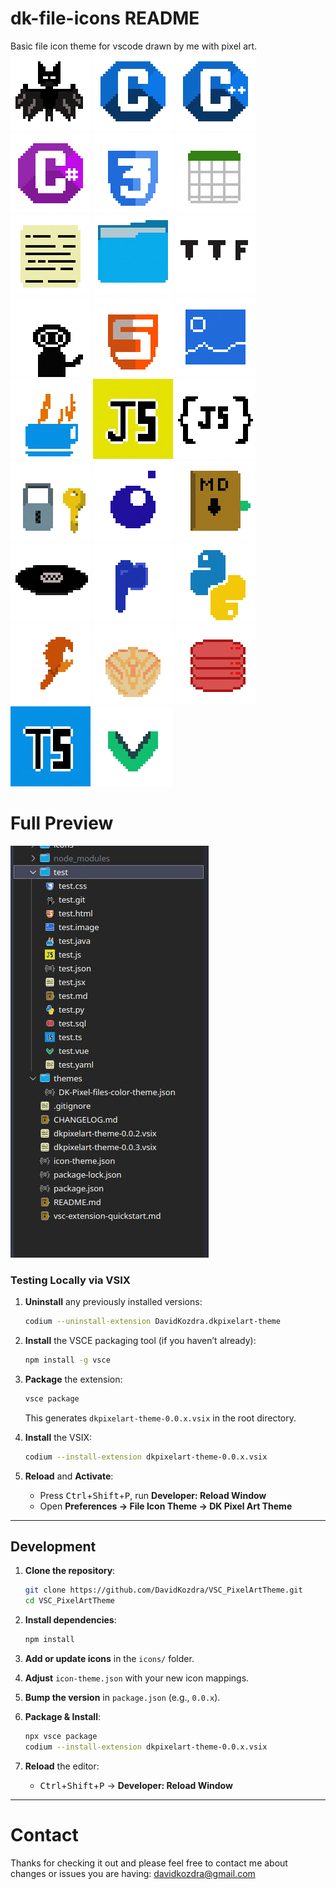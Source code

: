 # dk-file-icons README


Basic file icon theme for vscode drawn by me with pixel art. 
![alt text](icons/bat.png) ![alt text](icons/c.png) ![alt text](icons/cpp.png) ![alt text](icons/csharp.png) ![alt text](icons/css.png) ![alt text](icons/csv.png) ![alt text](icons/file.png) ![alt text](icons/folder.png) ![alt text](icons/font.png) ![alt text](icons/git.png) ![alt text](icons/html.png) ![alt text](icons/Image.png) ![alt text](icons/Java.png) ![alt text](icons/JavaScript.png) ![alt text](icons/json.png) ![alt text](icons/key.png)  ![alt text](icons/lua.png) ![alt text](icons/markdown.png) ![alt text](icons/music.png) ![alt text](icons/php.png) ![alt text](icons/Python.png) ![alt text](icons/rust.png) ![alt text](icons/shell.png) ![alt text](icons/sql.png) ![alt text](icons/TypeScript.png) ![alt text](icons/Vue.png)


# Full Preview 

![alt text](image.png)



### Testing Locally via VSIX

1. **Uninstall** any previously installed versions:

   ```bash
   codium --uninstall-extension DavidKozdra.dkpixelart-theme
   ```
2. **Install** the VSCE packaging tool (if you haven’t already):

   ```bash
   npm install -g vsce
   ```
3. **Package** the extension:

   ```bash
   vsce package
   ```

   This generates `dkpixelart-theme-0.0.x.vsix` in the root directory.
4. **Install** the VSIX:

   ```bash
   codium --install-extension dkpixelart-theme-0.0.x.vsix
   ```
5. **Reload** and **Activate**:

   * Press <kbd>Ctrl</kbd>+<kbd>Shift</kbd>+<kbd>P</kbd>, run **Developer: Reload Window**
   * Open **Preferences → File Icon Theme → DK Pixel Art Theme**

---

## Development

1. **Clone the repository**:

   ```bash
   git clone https://github.com/DavidKozdra/VSC_PixelArtTheme.git
   cd VSC_PixelArtTheme
   ```
2. **Install dependencies**:

   ```bash
   npm install
   ```
3. **Add or update icons** in the `icons/` folder.
4. **Adjust** `icon-theme.json` with your new icon mappings.
5. **Bump the version** in `package.json` (e.g., `0.0.x`).
6. **Package & Install**:

   ```bash
   npx vsce package
   codium --install-extension dkpixelart-theme-0.0.x.vsix
   ```
7. **Reload** the editor:

   * <kbd>Ctrl</kbd>+<kbd>Shift</kbd>+<kbd>P</kbd> → **Developer: Reload Window**

---

# Contact

Thanks for checking it out and please feel free to contact me about changes or issues you are having: davidkozdra@gmail.com